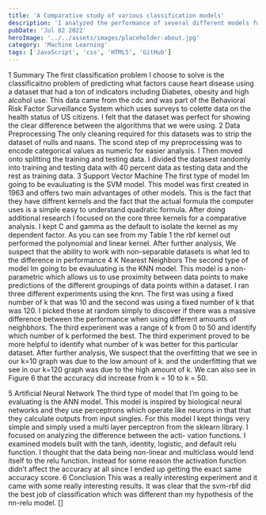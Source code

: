 ```yaml
---
title: 'A Comparative study of various classification models'
description: 'I analyzed the performance of several different models for a simple heart disease classification problem '
pubDate: 'Jul 02 2022'
heroImage: '../../assets/images/placeholder-about.jpg'
category: 'Machine Learning'
tags: ['JavaScript', 'css', 'HTML5', 'GitHub']
---
```


1 Summary
The first classification problem I choose to solve is the classificaitno problem of predicting what factors cause heart disease using a dataset that had a ton of indicators including Diabetes, obesity and high alcohol use. This data came from the cdc and was part of the Behavioral Risk Factor Surveillance System which uses surveys to colette data on the health status of US citizens. I felt that the dataset was perfect for showing the clear difference between the algorithms that we were using.
2 Data Preprocessing
The only cleaning required for this datasets was to strip the dataset of nulls and naans. The scond step of my preprocessing was to encode categorical values as numeric for easier analysis. I Then moved onto splitting the training and testing data. I divided the datasest randomly into training and testing data with 40 percent data as testing data and the rest as training data.
3 Support Vector Machine
The first type of model Im going to be evauluating is the SVM model. This model was first created in 1963 and offers two main advantages of other models. This is the fact that they have diffrent kernels and the fact that the actual formula the computer uses is a simple easy to understand quadratic formula. After doing additional research I focused on the core three kernels for a comparative analysis. I kept C and gamma as the default to isolate the kernel as my dependent factor. As you can see from my Table 1 the rbf kernel out performed the polynomial and linear kernel. After further analysis, We suspect that the ability to work with non-separable datasets is what led to the difference in performance
4 K Nearest Neighbors
The second type of model Im going to be evauluating is the KNN model. This model is a non-parametric which allows us to use proximity between data points to make predictions of the different groupings of data points within a dataset. I ran three different experiments using the knn. The first was using a fixed number of k that was 10 and the second was using a fixed number of k that was 120. I picked these at random simply to discover if there was a massive difference between the performance when using different amounts of neighbhors. The third experiment was a range of k from 0 to 50 and identify which number of k performed the best. The third experiment proved to be more helpful to identify what number of k was better for this particular dataset. After further analysis, We suspect that the overfitting that we see in our k=10 graph was due to the low amount of k. and the underfitting that we see in our k=120 graph was due to the high amount of k. We can also see in Figure 6 that the accuracy did increase from k = 10 to k = 50.


5 Artificial Neural Network
The third type of model that I’m going to be evaluating is the ANN model. This model is inspired by biological neural networks and they use perceptrons which operate like neurons in that that they calculate outputs from input singles. For this model I kept things very simple and simply used a multi layer perceptron from the sklearn library. I focused on analyzing the difference between the acti- vation functions. I examined models built with the tanh, identity, logistic, and default relu function. I thought that the data being non-linear and multiclass would lend itself to the relu function. Instead for some reason the activation function didn’t affect the accuracy at all since I ended up getting the exact same accuracy score.
 6 Conclusion
This was a really interesting experiment and it came with some really interesting results. It was clear that the svm-rbf did the best job of classification which was different than my hypothesis of the nn-relu model.
[]



 
